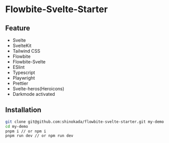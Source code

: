 # Flowbite-Svelte-Starter

## Feature

- Svelte
- SvelteKit
- Tailwind CSS
- Flowbite
- Flowbite-Svelte
- ESlint
- Typescript
- Playwright
- Prettier
- Svelte-heros(Heroicons)
- Darkmode activated

## Installation

```sh
git clone git@github.com:shinokada/flowbite-svelte-starter.git my-demo
cd my-demo
pnpm i // or npm i
pnpm run dev // or npm run dev
```
